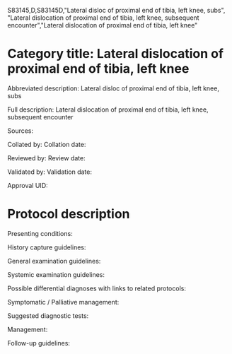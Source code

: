 S83145,D,S83145D,"Lateral disloc of proximal end of tibia, left knee, subs", "Lateral dislocation of proximal end of tibia, left knee, subsequent encounter","Lateral dislocation of proximal end of tibia, left knee"
# Category title: Lateral dislocation of proximal end of tibia, left knee

Abbreviated description: Lateral disloc of proximal end of tibia, left knee, subs

Full description: Lateral dislocation of proximal end of tibia, left knee, subsequent encounter

Sources:

Collated by:
Collation date:

Reviewed by:
Review date:

Validated by:
Validation date:

Approval UID:

# Protocol description

Presenting conditions:

History capture guidelines:

General examination guidelines:

Systemic examination guidelines:

Possible differential diagnoses with links to related protocols:

Symptomatic / Palliative management:

Suggested diagnostic tests:

Management:

Follow-up guidelines:
